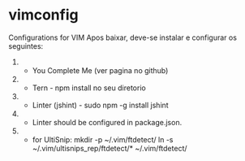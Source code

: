 vimconfig
=========

Configurations for VIM
Apos baixar, deve-se instalar e configurar os seguintes:
1) - You Complete Me (ver pagina no github)
2) - Tern - npm install no seu diretorio
3) - Linter (jshint) - sudo npm -g install jshint
4) - Linter should be configured in package.json.
5) - for UltiSnip:
    mkdir -p ~/.vim/ftdetect/
    ln -s ~/.vim/ultisnips_rep/ftdetect/* ~/.vim/ftdetect/
